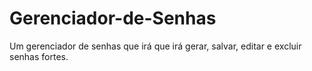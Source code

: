 # Gerenciador-de-Senhas
Um gerenciador de senhas que irá que irá gerar, salvar, editar e excluir senhas fortes.
